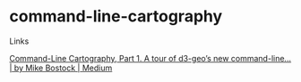 # command-line-cartography

Links

[Command-Line Cartography, Part 1. A tour of d3-geo’s new command-line… | by Mike Bostock | Medium](https://medium.com/@mbostock/command-line-cartography-part-1-897aa8f8ca2c)
